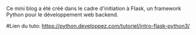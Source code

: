 Ce mini blog a été créé dans le cadre d'initiation à Flask, un framework Python pour le développement web backend.

#Lien du tuto: https://python.developpez.com/tutoriel/intro-flask-python3/
